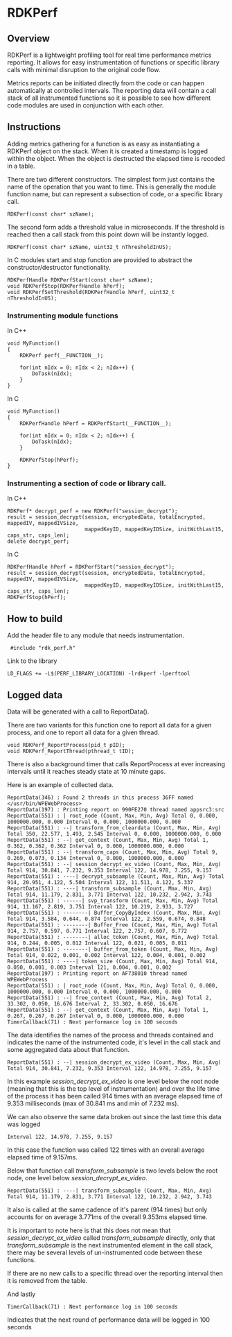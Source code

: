 

# **RDKPerf**

## Overview

RDKPerf is a lightweight profiling tool for real time performance metrics reporting.  It allows for easy instrumentation of functions or specific library calls with minimal disruption to the original code flow.  

Metrics reports can be initiated directly from the code or can happen automatically at controlled intervals.  The reporting data will contain a call stack of all instrumented functions so it is possible to see how different code modules are used in conjunction with each other.

## Instructions

Adding metrics gathering for a function is as easy as instantiating a RDKPerf object on the stack.   When it is created a timestamp is logged within the object.  When the object is destructed the elapsed time is recoded in a table.

There are two different constructors.  The simplest form just contains the name of the operation that you want to time.  This is generally the module function name, but can represent a subsection of code, or a specific library call.

    RDKPerf(const char* szName);

The second form adds a threshold value in microseconds.  If the threshold is reached then a call stack from this point down will be instantly logged.

    RDKPerf(const char* szName, uint32_t nThresholdInUS);

In C modules start and stop function are provided to abstract the constructor/destructor functionality.


    RDKPerfHandle RDKPerfStart(const char* szName);
    void RDKPerfStop(RDKPerfHandle hPerf);
    void RDKPerfSetThreshold(RDKPerfHandle hPerf, uint32_t nThresholdInUS);

### Instrumenting module functions

In C++

    void MyFunction()
    {
        RDKPerf perf(__FUNCTION__);
        
        for(int nIdx = 0; nIdx < 2; nIdx++) {
            DoTask(nIdx);
        }
    }

In C

    void MyFunction()
    {
        RDKPerfHandle hPerf = RDKPerfStart(__FUNCTION__);
        
        for(int nIdx = 0; nIdx < 2; nIdx++) {
            DoTask(nIdx);
        }

        RDKPerfStop(hPerf);
    }

### Instrumenting a section of code or library call.

In C++

    RDKPerf* decrypt_perf = new RDKPerf("session_decrypt");
    result = session_decrypt(session, encryptedData, totalEncrypted, mappedIV, mappedIVSize, 
                             mappedKeyID, mappedKeyIDSize, initWithLast15, caps_str, caps_len);
    delete decrypt_perf;

In C

    RDKPerfHandle hPerf = RDKPerfStart("session_decrypt");
    result = session_decrypt(session, encryptedData, totalEncrypted, mappedIV, mappedIVSize, 
                             mappedKeyID, mappedKeyIDSize, initWithLast15, caps_str, caps_len);
    RDKPerfStop(hPerf);


## How to build

Add the header file to any module that needs instrumentation.

     #include "rdk_perf.h"

Link to the library

    LD_FLAGS += -L$(PERF_LIBRARY_LOCATION) -lrdkperf -lperftool

## Logged data

Data will be generated with a call to ReportData().  

There are two variants for this function one to report all data for a given process, and one to report all data for a given thread.

    void RDKPerf_ReportProcess(pid_t pID);
    void RDKPerf_ReportThread(pthread_t tID);



There is also a background timer that calls ReportProcess at ever increasing intervals until it reaches steady state at 10 minute gaps.

Here is an example of collected data. 

    ReportData(346) : Found 2 threads in this process 36FF named </usr/bin/WPEWebProcess>
    ReportData(197) : Printing report on 990FE270 thread named appsrc3:src
    ReportData(551) : | root_node (Count, Max, Min, Avg) Total 0, 0.000, 1000000.000, 0.000 Interval 0, 0.000, 1000000.000, 0.000
    ReportData(551) : --| transform_from_cleardata (Count, Max, Min, Avg) Total 350, 22.577, 1.493, 2.545 Interval 0, 0.000, 1000000.000, 0.000
    ReportData(551) : --| get_context (Count, Max, Min, Avg) Total 1, 0.362, 0.362, 0.362 Interval 0, 0.000, 1000000.000, 0.000
    ReportData(551) : --| transform_caps (Count, Max, Min, Avg) Total 9, 0.269, 0.073, 0.134 Interval 0, 0.000, 1000000.000, 0.000
    ReportData(551) : --| session_decrypt_ex_video (Count, Max, Min, Avg) Total 914, 30.841, 7.232, 9.353 Interval 122, 14.978, 7.255, 9.157
    ReportData(551) : ----| decrypt_subsample (Count, Max, Min, Avg) Total 914, 20.951, 4.122, 5.504 Interval 122, 11.511, 4.122, 5.337
    ReportData(551) : ----| transform_subsample (Count, Max, Min, Avg) Total 914, 11.179, 2.831, 3.771 Interval 122, 10.232, 2.942, 3.743
    ReportData(551) : ------| svp_transform (Count, Max, Min, Avg) Total 914, 11.167, 2.819, 3.751 Interval 122, 10.219, 2.933, 3.727
    ReportData(551) : --------| Buffer_CopyByIndex (Count, Max, Min, Avg) Total 914, 3.584, 0.644, 0.874 Interval 122, 2.559, 0.674, 0.848
    ReportData(551) : --------| Buffer_Free (Count, Max, Min, Avg) Total 914, 2.757, 0.597, 0.771 Interval 122, 2.757, 0.607, 0.772
    ReportData(551) : --------| alloc_token (Count, Max, Min, Avg) Total 914, 0.244, 0.005, 0.012 Interval 122, 0.021, 0.005, 0.011
    ReportData(551) : --------| buffer_from_token (Count, Max, Min, Avg) Total 914, 0.022, 0.001, 0.002 Interval 122, 0.004, 0.001, 0.002
    ReportData(551) : ----| token_size (Count, Max, Min, Avg) Total 914, 0.050, 0.001, 0.003 Interval 121, 0.004, 0.001, 0.002
    ReportData(197) : Printing report on AF738010 thread named WPEWebProcess
    ReportData(551) : | root_node (Count, Max, Min, Avg) Total 0, 0.000, 1000000.000, 0.000 Interval 0, 0.000, 1000000.000, 0.000
    ReportData(551) : --| free_context (Count, Max, Min, Avg) Total 2, 33.302, 0.050, 16.676 Interval 2, 33.302, 0.050, 16.676
    ReportData(551) : --| get_context (Count, Max, Min, Avg) Total 1, 0.267, 0.267, 0.267 Interval 0, 0.000, 1000000.000, 0.000
    TimerCallback(71) : Next performance log in 100 seconds

The data identifies the names of the process and threads contained and indicates the name of the instrumented code, it's level in the call stack and some aggregated data about that function.

    ReportData(551) : --| session_decrypt_ex_video (Count, Max, Min, Avg) Total 914, 30.841, 7.232, 9.353 Interval 122, 14.978, 7.255, 9.157

In this example *session_decrypt_ex_video* is one level below the root node (meaning that this is the top level of instrumentation) and over the life time of the process it has been called 914 times with an average elapsed time of 9.353 milliseconds (max of 30.841 ms and min of 7.232 ms).

We can also observe the same data broken out since the last time this data was logged

    Interval 122, 14.978, 7.255, 9.157

In this case the function was called 122 times with an overall average elapsed time of 9.157ms.

Below that function call *transform_subsample* is two levels below the root node, one level below *session_decrypt_ex_video*.   

    ReportData(551) : ----| transform_subsample (Count, Max, Min, Avg) Total 914, 11.179, 2.831, 3.771 Interval 122, 10.232, 2.942, 3.743

It also is called at the same cadence of it's parent (914 times) but only accounts for on average 3.771ms of the overall 9.353ms elapsed time.

It is important to note here is that this does not mean that *session_decrypt_ex_video* called *transform_subsample* directly, only that *transform_subsample* is the next instrumented element in the call stack, there may be several levels of un-instrumented code between these functions.

If there are no new calls to a specific thread over the reporting interval then it is removed from the table.

And lastly 

    TimerCallback(71) : Next performance log in 100 seconds

Indicates that the next round of performance data will be logged in 100 seconds
